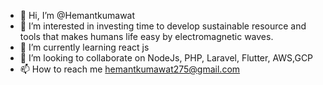 - 👋 Hi, I’m @Hemantkumawat
- 👀 I’m interested in investing time to develop sustainable resource and tools that makes humans life easy by electromagnetic waves.
- 🌱 I’m currently learning react js
- 💞️ I’m looking to collaborate on NodeJs, PHP, Laravel, Flutter, AWS,GCP
- 📫 How to reach me hemantkumawat275@gmail.com

<!---
Hemantkumawat/Hemantkumawat is a ✨ special ✨ repository because its `README.md` (this file) appears on your GitHub profile.
You can click the Preview link to take a look at your changes.
--->
